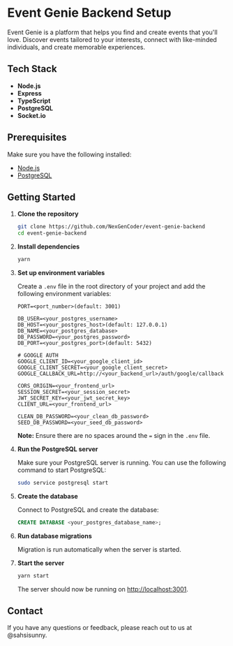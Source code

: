 # Event Genie Backend Setup

Event Genie is a platform that helps you find and create events that you'll love. Discover events tailored to your interests, connect with like-minded individuals, and create memorable experiences.

## Tech Stack

-  **Node.js**
-  **Express**
-  **TypeScript**
-  **PostgreSQL**
-  **Socket.io**

## Prerequisites

Make sure you have the following installed:

-  [Node.js](https://nodejs.org/)
-  [PostgreSQL](https://www.postgresql.org/)

## Getting Started

1. **Clone the repository**

   ```bash
   git clone https://github.com/NexGenCoder/event-genie-backend
   cd event-genie-backend
   ```

2. **Install dependencies**

   ```bash
   yarn
   ```

3. **Set up environment variables**

   Create a `.env` file in the root directory of your project and add the following environment variables:

   ```env
   PORT=<port_number>(default: 3001)

   DB_USER=<your_postgres_username>
   DB_HOST=<your_postgres_host>(default: 127.0.0.1)
   DB_NAME=<your_postgres_database>
   DB_PASSWORD=<your_postgres_password>
   DB_PORT=<your_postgres_port>(default: 5432)

   # GOOGLE AUTH
   GOOGLE_CLIENT_ID=<your_google_client_id>
   GOOGLE_CLIENT_SECRET=<your_google_client_secret>
   GOOGLE_CALLBACK_URL=http://<your_backend_url>/auth/google/callback

   CORS_ORIGIN=<your_frontend_url>
   SESSION_SECRET=<your_session_secret>
   JWT_SECRET_KEY=<your_jwt_secret_key>
   CLIENT_URL=<your_frontend_url>

   CLEAN_DB_PASSWORD=<your_clean_db_password>
   SEED_DB_PASSWORD=<your_seed_db_password>
   ```

   **Note:** Ensure there are no spaces around the `=` sign in the `.env` file.

4. **Run the PostgreSQL server**

   Make sure your PostgreSQL server is running. You can use the following command to start PostgreSQL:

   ```bash
   sudo service postgresql start
   ```

5. **Create the database**

   Connect to PostgreSQL and create the database:

   ```sql
   CREATE DATABASE <your_postgres_database_name>;
   ```

6. **Run database migrations**

   Migration is run automatically when the server is started.

7. **Start the server**

   ```bash
   yarn start
   ```

   The server should now be running on [http://localhost:3001](http://localhost:3001).

## Contact

If you have any questions or feedback, please reach out to us at @sahsisunny.
